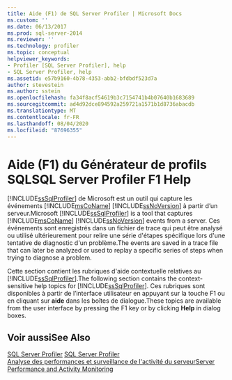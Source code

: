 ```yaml
---
title: Aide (F1) de SQL Server Profiler | Microsoft Docs
ms.custom: ''
ms.date: 06/13/2017
ms.prod: sql-server-2014
ms.reviewer: ''
ms.technology: profiler
ms.topic: conceptual
helpviewer_keywords:
- Profiler [SQL Server Profiler], help
- SQL Server Profiler, help
ms.assetid: e57b9160-4b78-4353-abb2-bfdbdf523d7a
author: stevestein
ms.author: sstein
ms.openlocfilehash: fa34f8acf54619b3c7154741b4b07640b1683689
ms.sourcegitcommit: ad4d92dce894592a259721a1571b1d8736abacdb
ms.translationtype: MT
ms.contentlocale: fr-FR
ms.lasthandoff: 08/04/2020
ms.locfileid: "87696355"
---
```

# <a name="sql-server-profiler-f1-help"></a><span data-ttu-id="b6e5c-102">Aide (F1) du Générateur de profils SQL</span><span class="sxs-lookup"><span data-stu-id="b6e5c-102">SQL Server Profiler F1 Help</span></span>
  <span data-ttu-id="b6e5c-103">[!INCLUDE[ssSqlProfiler](../../includes/sssqlprofiler-md.md)] de Microsoft est un outil qui capture les événements [!INCLUDE[msCoName](../../includes/msconame-md.md)] [!INCLUDE[ssNoVersion](../../includes/ssnoversion-md.md)] à partir d’un serveur.</span><span class="sxs-lookup"><span data-stu-id="b6e5c-103">Microsoft [!INCLUDE[ssSqlProfiler](../../includes/sssqlprofiler-md.md)] is a tool that captures [!INCLUDE[msCoName](../../includes/msconame-md.md)] [!INCLUDE[ssNoVersion](../../includes/ssnoversion-md.md)] events from a server.</span></span> <span data-ttu-id="b6e5c-104">Ces événements sont enregistrés dans un fichier de trace qui peut être analysé ou utilisé ultérieurement pour relire une série d'étapes spécifique lors d'une tentative de diagnostic d'un problème.</span><span class="sxs-lookup"><span data-stu-id="b6e5c-104">The events are saved in a trace file that can later be analyzed or used to replay a specific series of steps when trying to diagnose a problem.</span></span>  
  
 <span data-ttu-id="b6e5c-105">Cette section contient les rubriques d'aide contextuelle relatives au [!INCLUDE[ssSqlProfiler](../../includes/sssqlprofiler-md.md)].</span><span class="sxs-lookup"><span data-stu-id="b6e5c-105">The following section contains the context-sensitive help topics for [!INCLUDE[ssSqlProfiler](../../includes/sssqlprofiler-md.md)].</span></span> <span data-ttu-id="b6e5c-106">Ces rubriques sont disponibles à partir de l’interface utilisateur en appuyant sur la touche F1 ou en cliquant sur **aide** dans les boîtes de dialogue.</span><span class="sxs-lookup"><span data-stu-id="b6e5c-106">These topics are available from the user interface by pressing the F1 key or by clicking **Help** in dialog boxes.</span></span>  
  
## <a name="see-also"></a><span data-ttu-id="b6e5c-107">Voir aussi</span><span class="sxs-lookup"><span data-stu-id="b6e5c-107">See Also</span></span>  
 <span data-ttu-id="b6e5c-108">[SQL Server Profiler](sql-server-profiler.md) </span><span class="sxs-lookup"><span data-stu-id="b6e5c-108">[SQL Server Profiler](sql-server-profiler.md) </span></span>  
 [<span data-ttu-id="b6e5c-109">Analyse des performances et surveillance de l'activité du serveur</span><span class="sxs-lookup"><span data-stu-id="b6e5c-109">Server Performance and Activity Monitoring</span></span>](../../relational-databases/performance/server-performance-and-activity-monitoring.md)  
  
  
